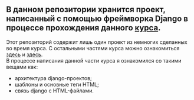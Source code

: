 ## В данном репозитории хранится проект, написанный с помощью фреймворка Django в процессе прохождения данного [курса](https://stepik.org/course/114288/syllabus).
Этот репозиторий содержит лишь один проект из немногих сделанных во время курса. С остальными
частями курса можно ознакомиться [здесь](https://github.com/AlexeyShakov/movie_proj_egoroff_channel "Работа с базами данных")
и [здесь](https://github.com/AlexeyShakov/form_project). <br>
В процессе написания данной части курса я ознакомился со такими вещами как: 
- архитектура django-проектов;
- шаблоны и основные теги HTML;
- связь django c HTML-файлами.

